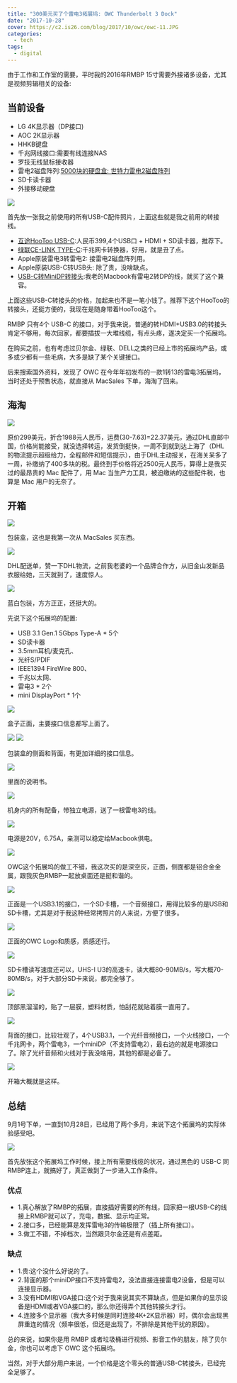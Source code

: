 ```yaml
---
title: "300美元买了个雷电3拓展坞: OWC Thunderbolt 3 Dock"
date: "2017-10-28"
cover: https://c2.is26.com/blog/2017/10/owc/owc-11.JPG
categories:
  - tech
tags:
  - digital
---
```


由于工作和工作室的需要，平时我的2016年RMBP 15寸需要外接诸多设备，尤其是视频剪辑相关的设备:

## 当前设备

- LG 4K显示器（DP接口)
- AOC 2K显示器
- HHKB键盘
- 千兆网线接口:需要有线连接NAS
- 罗技无线鼠标接收器
- 雷电2磁盘阵列:[5000块的硬盘盒: 世特力雷电2磁盘阵列](https://luolei.org/century-thunderbolt2-5bay-raid-storage/)
- SD卡读卡器
- 外接移动硬盘

![](https://c2.is26.com/blog/2017/10/owc/owc-33.JPG)

首先放一张我之前使用的所有USB-C配件照片，上面这些就是我之前用的转接线。

- [互途HooToo USB-C](https://zuoluo.tv/usb-c-hub):人民币399,4个USB口 + HDMI + SD读卡器，推荐下。
- [绿联CE-LINK TYPE-C](https://zuoluo.tv/usb-c-lan):千兆网卡转换器，好用，就是丑了点。
- Apple原装雷电3转雷电2: 接雷电2磁盘阵列用。
- Apple原装USB-C转USB头: 除了贵，没啥缺点。
- [USB-C转MiniDP转接头](https://zuoluo.tv/usb-c-dp):我老的Macbook有雷电2转DP的线，就买了这个兼容。

上面这些USB-C转接头的价格，加起来也不是一笔小钱了。推荐下这个HooToo的转接头，还挺方便的，我现在是随身带着HooToo这个。

RMBP 只有4个 USB-C 的接口，对于我来说，普通的转HDMI+USB3.0的转接头肯定不够用，每次回家，都要插拔一大堆线缆，有点头疼，遂决定买一个拓展坞。

在购买之前，也有考虑过贝尔金、绿联、DELL之类的已经上市的拓展坞产品，或多或少都有一些毛病，大多是缺了某个关键接口。

后来搜索国外资料，发现了 OWC 在今年年初发布的一款1转13的雷电3拓展坞，当时还处于预售状态，就直接从 MacSales 下单，海淘了回来。

## 海淘

![](https://c2.is26.com/blog/2017/10/owc/order.jpg)

原价299美元，折合1988元人民币，运费(30-7.63)=22.37美元，通过DHL直邮中国，价格尚能接受，就没选择转运，发货倒挺快，一周不到就到达上海了（DHL的物流提示超级给力，全程邮件和短信提示），由于DHL主动报关，在海关呆多了一周，补缴纳了400多块的税。最终到手价格将近2500元人民币，算得上是我买过的最昂贵的 Mac 配件了，用 Mac 当生产力工具，被迫缴纳的这些配件税，也算是 Mac 用户的无奈了。

## 开箱

![](https://c2.is26.com/blog/2017/10/owc/owc-2.JPG)

包装盒，这也是我第一次从 MacSales 买东西。

![](https://c2.is26.com/blog/2017/10/owc/owc-1.JPG)

DHL配送单，赞一下DHL物流，之前我老婆的一个品牌合作方，从旧金山发新品衣服给她，三天就到了，速度惊人。

![](https://c2.is26.com/blog/2017/10/owc/owc-11.JPG)

蓝白包装，方方正正，还挺大的。

先说下这个拓展坞的配置:

- USB 3.1 Gen.1 5Gbps Type-A \* 5个
- SD读卡器
- 3.5mm耳机/麦克孔、
- 光纤S/PDIF
- IEEE1394 FireWire 800、
- 千兆以太网、
- 雷电3 \* 2个
- mini DisplayPort \* 1个

![](https://c2.is26.com/blog/2017/10/owc/owc-7.JPG)

盒子正面，主要接口信息都写上面了。

![](https://c2.is26.com/blog/2017/10/owc/owc-8.JPG) ![](https://c2.is26.com/blog/2017/10/owc/owc-9.JPG)

包装盒的侧面和背面，有更加详细的接口信息。

![](https://c2.is26.com/blog/2017/10/owc/owc-12.JPG)

里面的说明书。

![](https://c2.is26.com/blog/2017/10/owc/owc-14.JPG)

机身内的所有配备，带独立电源，送了一根雷电3的线。

![](https://c2.is26.com/blog/2017/10/owc/owc-17.JPG)

电源是20V，6.75A，亲测可以稳定给Macbook供电。

![](https://c2.is26.com/blog/2017/10/owc/owc-19.JPG)

OWC这个拓展坞的做工不错，我这次买的是深空灰，正面，侧面都是铝合金金属，跟我灰色RMBP一起放桌面还是挺和谐的。

![](https://c2.is26.com/blog/2017/10/owc/owc-26.JPG)

正面是一个USB3.1的接口，一个SD卡槽，一个音频接口，用得比较多的是USB和SD卡槽，尤其是对于我这种经常拷照片的人来说，方便了很多。

![](https://c2.is26.com/blog/2017/10/owc/owc-25.JPG)

正面的OWC Logo和质感，质感还行。

![](https://c2.is26.com/blog/2017/10/owc/speed.jpg)

SD卡槽读写速度还可以，UHS-I U3的高速卡，读大概80-90MB/s，写大概70-80MB/s，对于大部分SD卡来说，都完全够了。

![](https://c2.is26.com/blog/2017/10/owc/owc-20.JPG)

顶部黑溜溜的，贴了一层膜，塑料材质，怕刮花就贴着膜一直用了。

![](https://c2.is26.com/blog/2017/10/owc/owc-21.JPG)

背面的接口，比较壮观了，4个USB3.1，一个光纤音频接口，一个火线接口，一个千兆网卡，两个雷电3，一个miniDP（不支持雷电2），最右边的就是电源接口了。除了光纤音频和火线对于我没啥用，其他的都是必备了。

![](https://c2.is26.com/blog/2017/10/owc/owc-31.JPG)

开箱大概就是这样。

## 总结

9月1号下单，一直到10月28日，已经用了两个多月，来说下这个拓展坞的实际体验感受吧。

![](https://c2.is26.com/blog/2017/10/owc/owc-35.JPG)

首先放张这个拓展坞工作时候，接上所有需要线缆的状况，通过黑色的 USB-C 同 RMBP连上，就搞好了，真正做到了一步进入工作条件。

### 优点

- 1.真心解放了RMBP的拓展，直接插好需要的所有线，回家把一根USB-C的线接上RMBP就可以了，充电，数据、显示均正常。
- 2.接口多，已经能算是发挥雷电3的传输极限了（插上所有接口）。
- 3.做工不错，不掉档次，当然跟贝尔金还是有点差距。

### 缺点

- 1.贵:这个没什么好说的了。
- 2.背面的那个miniDP接口不支持雷电2，没法直接连接雷电2设备，但是可以连接显示器。
- 3.没有HDMI和VGA接口:这个对于我来说其实不算缺点，但是如果你的显示设备是HDMI或者VGA接口的，那么你还得弄个其他转接头才行。
- 4.连接多个显示器（我大多时候是同时连接4K+2K显示器）时，偶尔会出现黑屏重连的情况（频率很低，但还是出现了，不排除是其他干扰的原因）。

总的来说，如果你是用 RMBP 或者垃圾桶进行视频、影音工作的朋友，除了贝尔金，你也可以考虑下 OWC 这个拓展坞。

当然，对于大部分用户来说，一个价格是这个零头的普通USB-C转接头，已经完全足够了。
